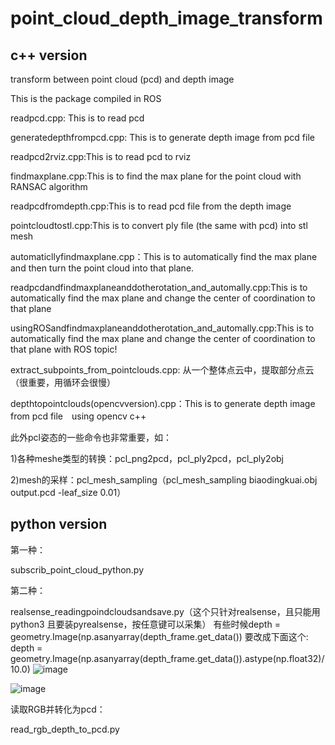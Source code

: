 # point_cloud_depth_image_transform

## c++ version

transform between point cloud (pcd) and depth image

This is the package compiled in ROS 

readpcd.cpp: This is to read pcd

generatedepthfrompcd.cpp: This is to generate depth image from pcd file

readpcd2rviz.cpp:This is to read pcd to rviz

findmaxplane.cpp:This is to find the max plane for the point cloud with RANSAC algorithm

readpcdfromdepth.cpp:This is to read pcd file from the depth image

pointcloudtostl.cpp:This is to convert ply file (the same with pcd) into stl mesh

automaticllyfindmaxplane.cpp：This is to automatically find the max plane and then turn the point cloud into that plane.

readpcdandfindmaxplaneanddotherotation_and_automally.cpp:This is to automatically find the max plane and change the center of coordination to that plane


usingROSandfindmaxplaneanddotherotation_and_automally.cpp:This is to automatically find the max plane and change the center of coordination to that plane with ROS topic!

extract_subpoints_from_pointclouds.cpp: 从一个整体点云中，提取部分点云（很重要，用循环会很慢）

depthtopointclouds(opencvversion).cpp：This is to generate depth image from pcd file　using opencv c++


此外pcl姿态的一些命令也非常重要，如：

1)各种meshe类型的转换：pcl_png2pcd，pcl_ply2pcd，pcl_ply2obj

2)mesh的采样：pcl_mesh_sampling（pcl_mesh_sampling biaodingkuai.obj output.pcd -leaf_size 0.01）

## python version

第一种：

subscrib_point_cloud_python.py

第二种：

realsense_readingpoindcloudsandsave.py（这个只针对realsense，且只能用python3 且要装pyrealsense，按任意键可以采集）
有些时候depth = geometry.Image(np.asanyarray(depth_frame.get_data()) 要改成下面这个:
depth = geometry.Image(np.asanyarray(depth_frame.get_data()).astype(np.float32)/ 10.0)
![image](https://github.com/pyni/point_cloud_toolbox/blob/master/pic/Screenshot%20from%202020-06-28%2010-40-36.png) 

![image](https://github.com/pyni/point_cloud_toolbox/blob/master/pic/Screenshot%20from%202020-06-28%2010-40-55.png) 

读取RGB并转化为pcd：

read_rgb_depth_to_pcd.py
